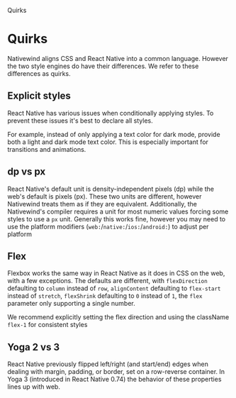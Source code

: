 Quirks

# Quirks

Nativewind aligns CSS and React Native into a common language. However the two style engines do have their differences. We refer to these differences as quirks.

## Explicit styles

React Native has various issues when conditionally applying styles. To prevent these issues it's best to declare all styles.

For example, instead of only applying a text color for dark mode, provide both a light and dark mode text color. This is especially important for transitions and animations.

## dp vs px

React Native's default unit is density-independent pixels (dp) while the web's default is pixels (px). These two units are different, however Nativewind treats them as if they are equivalent. Additionally, the Nativewind's compiler requires a unit for most numeric values forcing some styles to use a `px` unit. Generally this works fine, however you may need to use the platform modifiers (`web:`/`native:`/`ios:`/`android:`) to adjust per platform

## Flex

Flexbox works the same way in React Native as it does in CSS on the web, with a few exceptions. The defaults are different, with `flexDirection` defaulting to `column` instead of `row`, `alignContent` defaulting to `flex-start` instead of `stretch`, `flexShrink` defaulting to `0` instead of `1`, the `flex` parameter only supporting a single number.

We recommend explicitly setting the flex direction and using the className `flex-1` for consistent styles

## Yoga 2 vs 3

React Native previously flipped left/right (and start/end) edges when dealing with margin, padding, or border, set on a row-reverse container. In Yoga 3 (introduced in React Native 0.74) the behavior of these properties lines up with web.
